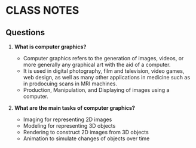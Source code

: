 # **CLASS NOTES**

## Questions

1. **What is computer graphics?**
    - Computer graphics refers to the generation of images, videos, or more generally any graphical art with the aid of a computer.
    - It is used in digital photography, film and television, video games, web design, as well as many other applications in medicine such as in prodocuing scans in MRI machines.
    - Production, Manipulation, and Displaying of images using a computer.

2. **What are the main tasks of computer graphics?**
    - Imaging for representing 2D images
    - Modeling for representing 3D objects
    - Rendering to construct 2D images from 3D objects
    - Animation to simulate changes of objects over time